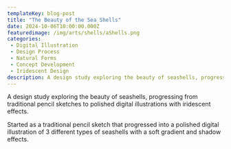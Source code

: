 ```yaml
---
templateKey: blog-post
title: "The Beauty of the Sea Shells"
date: 2024-10-06T10:00:00.000Z
featuredimage: /img/arts/shells/aShells.png
categories:
 - Digital Illustration
 - Design Process
 - Natural Forms
 - Concept Development
 - Iridescent Design
description: A design study exploring the beauty of seashells, progressing from traditional pencil sketches to polished digital illustrations with iridescent effects.
---
```


A design study exploring the beauty of seashells, progressing from traditional pencil sketches to polished digital illustrations with iridescent effects.

Started as a traditional pencil sketch that progressed into a polished digital illustration of 3 different types of seashells with a soft gradient and shadow effects.

